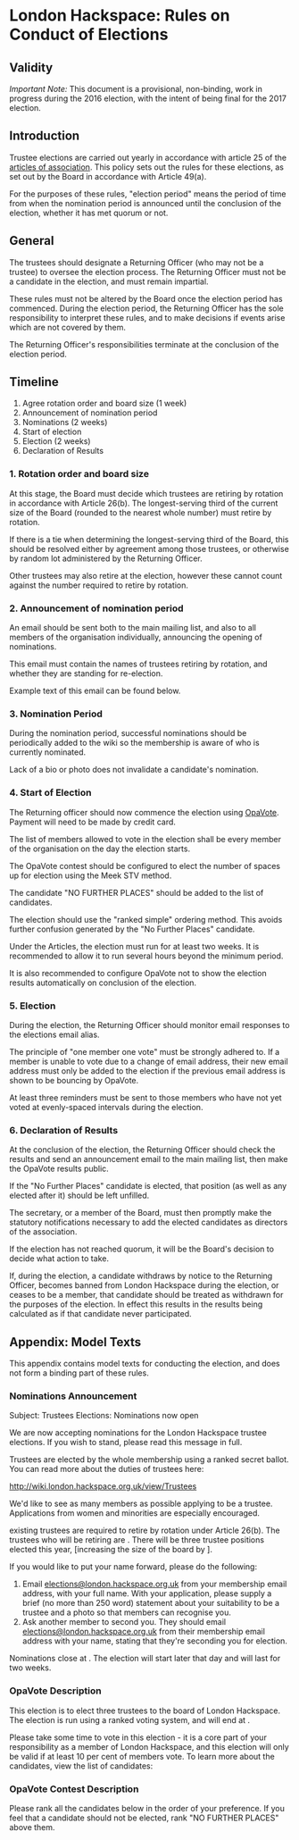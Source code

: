 # London Hackspace: Rules on Conduct of Elections
## Validity
*Important Note:* This document is a provisional, non-binding, work in
progress during the 2016 election, with the intent of being final for
the 2017 election.

## Introduction
Trustee elections are carried out yearly in accordance with article 25
of the [articles of
association](https://london.hackspace.org.uk/organisation/docs/articles.pdf).
This policy sets out the rules for these elections, as set out by the
Board in accordance with Article 49(a).

For the purposes of these rules, "election period" means the period of
time from when the nomination period is announced until the conclusion
of the election, whether it has met quorum or not.

## General

The trustees should designate a Returning Officer (who may not be a
trustee) to oversee the election process. The Returning Officer must not be
a candidate in the election, and must remain impartial.

These rules must not be altered by the Board once the election period has
commenced. During the election period, the Returning Officer has the sole
responsibility to interpret these rules, and to make decisions if events
arise which are not covered by them.

The Returning Officer's responsibilities terminate at the conclusion of the
election period.

## Timeline

1. Agree rotation order and board size (1 week)
2. Announcement of nomination period
3. Nominations (2 weeks)
4. Start of election
5. Election (2 weeks)
6. Declaration of Results

### 1. Rotation order and board size
At this stage, the Board must decide which trustees are retiring by
rotation in accordance with Article 26(b). The longest-serving third of
the current size of the Board (rounded to the nearest whole number) must
retire by rotation.

If there is a tie when determining the longest-serving third of the
Board, this should be resolved either by agreement among those
trustees, or otherwise by random lot administered by the Returning
Officer.

Other trustees may also retire at the election, however these cannot
count against the number required to retire by rotation.

### 2. Announcement of nomination period
An email should be sent both to the main mailing list, and also to all
members of the organisation individually, announcing the opening of
nominations.

This email must contain the names of trustees retiring by rotation, and
whether they are standing for re-election.

Example text of this email can be found below.

### 3. Nomination Period
During the nomination period, successful nominations should be
periodically added to the wiki so the membership is aware of who is
currently nominated.

Lack of a bio or photo does not invalidate a candidate's nomination.

### 4. Start of Election
The Returning officer should now commence the election using
[OpaVote](https://www.opavote.com). Payment will need to be made by
credit card.

The list of members allowed to vote in the election shall be every
member of the organisation on the day the election starts.

The OpaVote contest should be configured to elect the number of spaces
up for election using the Meek STV method.

The candidate "NO FURTHER PLACES" should be added to the list of
candidates.

The election should use the "ranked simple" ordering method. This avoids
further confusion generated by the "No Further Places" candidate.

Under the Articles, the election must run for at least two weeks. It is
recommended to allow it to run several hours beyond the minimum period.

It is also recommended to configure OpaVote not to show the election
results automatically on conclusion of the election.

### 5. Election
During the election, the Returning Officer should monitor email
responses to the elections email alias.

The principle of "one member one vote" must be strongly adhered to.
If a member is unable to vote due to a change of email address, their
new email address must only be added to the election if the previous
email address is shown to be bouncing by OpaVote.

At least three reminders must be sent to those members who have not
yet voted at evenly-spaced intervals during the election.

### 6. Declaration of Results
At the conclusion of the election, the Returning Officer should check
the results and send an announcement email to the main mailing list,
then make the OpaVote results public.

If the "No Further Places" candidate is elected, that position (as well
as any elected after it) should be left unfilled.

The secretary, or a member of the Board, must then promptly make the
statutory notifications necessary to add the elected candidates as
directors of the association.

If the election has not reached quorum, it will be the Board's decision
to decide what action to take.

If, during the election, a candidate withdraws by notice to the
Returning Officer, becomes banned from London Hackspace during the
election, or ceases to be a member, that candidate should be treated as
withdrawn for the purposes of the election. In effect this results in
the results being calculated as if that candidate never participated.

## Appendix: Model Texts
This appendix contains model texts for conducting the election, and does
not form a binding part of these rules.

### Nominations Announcement
Subject: Trustees Elections: Nominations now open

We are now accepting nominations for the <year> London Hackspace trustee
elections. If you wish to stand, please read this message in full.

Trustees are elected by the whole membership using a ranked secret ballot.
You can read more about the duties of trustees here:

  http://wiki.london.hackspace.org.uk/view/Trustees

We'd like to see as many members as possible applying to be a trustee.
Applications from women and minorities are especially encouraged.

<number> existing trustees are required to retire by rotation under Article
26(b). The trustees who will be retiring are <list trustees retiring>.
There will be three trustee positions elected this year, [increasing the
size of the board by <number of seats>].

If you would like to put your name forward, please do the following:

 1) Email elections@london.hackspace.org.uk from your membership email
address, with your full name. With your application, please supply a
brief (no more than 250 word) statement about your suitability to be a
trustee and a photo so that members can recognise you.
 2) Ask another member to second you. They should email
elections@london.hackspace.org.uk from their membership email address
with your name, stating that they're seconding you for election.

Nominations close at <time and full date>. The election will
start later that day and will last for two weeks.

### OpaVote Description
This election is to elect three trustees to the board of London Hackspace.
The election is run using a ranked voting system, and will end at
<full time and date>.

Please take some time to vote in this election - it is a core part of your
responsibility as a member of London Hackspace, and this election will only
be valid if at least 10 per cent of members vote. To learn more about the
candidates, view the list of candidates:

<link to candidates list>

### OpaVote Contest Description
Please rank all the candidates below in the order of your preference. If
you feel that a candidate should not be elected, rank "NO FURTHER
PLACES" above them.
